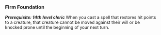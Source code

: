 ### Firm Foundation
***Prerequisite: 14th level cleric***
When you cast a spell that restores hit points to a creature, that creature cannot be moved against their will or be knocked prone until the beginning of your next turn.